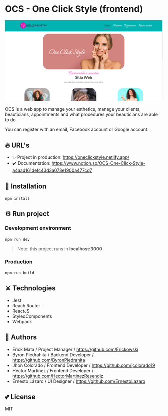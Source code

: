 # **OCS - One Click Style** (frontend)

![Home OCS](.readme-static/home_screenshot.png)

OCS is a web app to manage your esthetics, manage your clients, beauticians, appointments and what procedures your beauticians are able to do.

You can register with an email, Facebook account or Google account.

## 🔥 URL's

-   ✨ Project in production: https://oneclickstyle.netlify.app/
-   ✔️ Documentation: https://www.notion.so/OCS-One-Click-Style-a4aad161defc43d3a073e1900a477cd7

## 📖 Installation

`npm install`

## ⚙️ Run project

### Development environment

`npm run dev`

> Note: this project runs in **localhost:3000**

### Production

`npm run build`

## ⚔️ Technologies

-   Jest
-   Reach Router
-   ReactJS
-   StyledComponents
-   Webpack

## 🦅 Authors

-   Erick Mata / Project Manager / https://github.com/Erickowski
-   Byron Piedrahita / Backend Developer / https://github.com/ByronPiedrahita
-   Jhon Colorado / Frontend Developer / https://github.com/jcolorado19
-   Héctor Martínez / Frontend Developer / https://github.com/HectorMartinezResendiz
-   Ernesto Lázaro / UI Designer / https://github.com/ErnestoLazaro

## 💕 License

MIT
